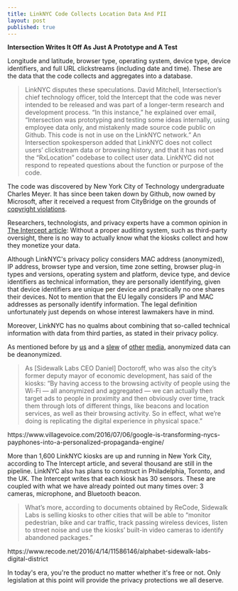 ```yaml
---
title: LinkNYC Code Collects Location Data And PII
layout: post
published: true
---
```

**Intersection Writes It Off As Just A Prototype and A Test**

Longitude and latitude, browser type, operating system, device type, device identifiers, and full URL clickstreams (including date and time). These are the data that the code collects and aggregates into a database.

<blockquote>
LinkNYC disputes these speculations. David Mitchell, Intersection’s chief technology officer, told the Intercept that the code was never intended to be released and was part of a longer-term research and development process. “In this instance,” he explained over email, “Intersection was prototyping and testing some ideas internally, using employee data only, and mistakenly made source code public on Github. This code is not in use on the LinkNYC network.” An Intersection spokesperson added that LinkNYC does not collect users’ clickstream data or browsing history, and that it has not used the “RxLocation” codebase to collect user data. LinkNYC did not respond to repeated questions about the function or purpose of the code.
</blockquote>

The code was discovered by New York City of Technology undergraduate Charles Meyer. It has since been taken down by Github, now owned by Microsoft, after it received a request from CityBridge on the grounds of [copyright violations](https://github.com/github/dmca/blob/master/2018/2018-08-06-Intersection.md).

Researchers, technologists, and privacy experts have a common opinion in [The Intercept article](https://theintercept.com/2018/09/08/linknyc-free-wifi-kiosks/): Without a proper auditing system, such as third-party oversight, there is no way to actually know what the kiosks collect and how they monetize your data.

Although LinkNYC's privacy policy considers MAC address (anonymized), IP address, browser type and version, time zone setting, browser plug-in types and versions, operating system and platform, device type, and device identifiers as technical information, they are personally identifying, given that device identifiers are unique per device and practically no one shares their devices. Not to mention that the EU legally considers IP and MAC addresses as personally identify information. The legal definition unfortunately just depends on whose interest lawmakers have in mind.

Moreover, LinkNYC has no qualms about combining that so-called technical information with data from third parties, as stated in their privacy policy.

As mentioned before by [us](http://rethinklink.nyc/2018/08/22/anonymized-data-proven-to-not-be-again.html) and a [slew](https://www.theguardian.com/world/2018/jul/13/anonymous-browsing-data-medical-records-identity-privacy) of [other](https://www.nature.com/articles/srep01376) [media](https://www.nytimes.com/2006/08/09/technology/09aol.html), anonymized data can be deanonymized.

<blockquote>
As [Sidewalk Labs CEO Daniel] Doctoroff, who was also the city’s former deputy mayor of economic development, has said of the kiosks: “By having access to the browsing activity of people using the Wi-Fi — all anonymized and aggregated — we can actually then target ads to people in proximity and then obviously over time, track them through lots of different things, like beacons and location services, as well as their browsing activity. So in effect, what we’re doing is replicating the digital experience in physical space.”
</blockquote>
https://www.villagevoice.com/2016/07/06/google-is-transforming-nycs-payphones-into-a-personalized-propaganda-engine/

More than 1,600 LinkNYC kiosks are up and running in New York City, according to The Intercept article, and several thousand are still in the pipeline. LinkNYC also has plans to construct in Philadelphia, Toronto, and the UK. The Intercept writes that each kiosk has 30 sensors. These are coupled with what we have already pointed out many times over: 3 cameras, microphone, and Bluetooth beacon.

<blockquote>
What’s more, according to documents obtained by ReCode, Sidewalk Labs is selling kiosks to other cities that will be able to “monitor pedestrian, bike and car traffic, track passing wireless devices, listen to street noise and use the kiosks’ built-in video cameras to identify abandoned packages.”
</blockquote>
https://www.recode.net/2016/4/14/11586146/alphabet-sidewalk-labs-digital-district

In today's era, you're the product no matter whether it's free or not. Only legislation at this point will provide the privacy protections we all deserve.
